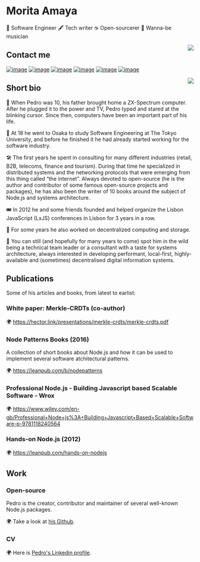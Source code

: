 # Morita Amaya

👾 Software Engineer 🖋 Tech writer ☕️ Open-sourcerer 🎸 Wanna-be musician

<img align="right" src="https://github-readme-stats.vercel.app/api?username=ashchan&show_icons=true&icon_color=be8150&text_color=24292e&bg_color=ffffff&hide_title=true" />

## Contact me

[![image](https://img.shields.io/badge/Gmail-D14836?style=for-the-badge&logo=gmail&logoColor=white)](mailto:moritaamaya0711@gmail.com )
[![image](https://img.shields.io/badge/Skype-0078d4?style=for-the-badge&logo=skype&logoColor=white)](https://join.skype.com/invite/yw9GdUNGdI2n)
[![image](https://img.shields.io/badge/Telegram-3390ec?style=for-the-badge&logo=telegram&logoColor=white)](https://t.me/MoritaAmaya0711)
[![image](https://img.shields.io/badge/Discord-7289DA?style=for-the-badge&logo=discord&logoColor=white)](https://discordapp.com/users/992899869700272150)
[![image](https://img.shields.io/badge/LinkedIn-0077B5?style=for-the-badge&logo=linkedin&logoColor=white)](https://www.linkedin.com/in/morita-amaya-b1b1b7243/)
[![image](https://img.shields.io/badge/Twitter-1DA1F2?style=for-the-badge&logo=twitter&logoColor=white)](https://twitter.com/moritaamaya)

<img align="right" style="display:flex; justify-content: center" src="https://github-readme-stats.vercel.app/api?username=ashchan&show_icons=true&icon_color=be8150&text_color=24292e&bg_color=ffffff&hide_title=true" />

## Short bio

👶 When Pedro was 10, his father brought home a ZX-Spectrum computer. After he plugged it to the power and TV, Pedro typed and stared at the blinking cursor. Since then, computers have been an important part of his life.

👦 At 18 he went to Osaka  to study Software Engineering at The Tokyo University, and before he finished it he had already started working for the software industry.

🛠 The first years he spent in consulting for many different industries (retail, B2B, telecoms, finance and tourism). During that time he specialized in distributed systems and the networking protocols that were emerging from this thing called “the internet”. Always devoted to open-source (he is the author and contributor of some famous open-source projects and packages), he has also been the writer of 10 books around the subject of Node.js and systems architecture.

🎟 In 2012 he and some friends founded and helped organize the Lisbon JavaScript (LxJS) conferences in Lisbon for 3 years in a row.


🧪 For some years he also worked on decentralized computing and storage.

👀 You can still (and hopefully for many years to come) spot him in the wild being a technical team leader or a consultant with a taste for systems architecture, always interested in developing performant, local-first, highly-available and (sometimes) decentralised digital information systems.


## Publications

Some of his articles and books, from latest to earlist:

### White paper: Merkle-CRDTs (co-author)

🌍 https://hector.link/presentations/merkle-crdts/merkle-crdts.pdf

### Node Patterns Books (2016)

A collection of short books about Node.js and how it can be used to implement several software atchitectural patterns.

🌍 https://leanpub.com/b/nodepatterns

### Professional Node.js - Building Javascript based Scalable Software - Wrox

🌍 https://www.wiley.com/en-gb/Professional+Node+js%3A+Building+Javascript+Based+Scalable+Software-p-9781118240564

### Hands-on Node.js (2012)

🌍 https://leanpub.com/hands-on-nodejs

## Work

### Open-source

Pedro is the creator, contributor and maintainer of several well-known Node.js packages.

🌍 Take a look at [his Github](https://github.com/tinkerbell07).

### CV

🌍 Here is [Pedro's Linkedin profile](https://www.linkedin.com/in/morita-amaya-b1b1b7243/).
